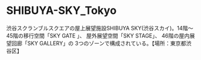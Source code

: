 # SHIBUYA-SKY_Tokyo
渋谷スクランブルスクエアの屋上展望施設SHIBUYA SKY(渋谷スカイ)。14階～45階の移行空間「SKY GATE 」、 屋外展望空間「SKY STAGE」、 46階の屋内展望回廊「SKY GALLERY」の 3つのゾーンで構成されている。【場所：東京都渋谷区】
